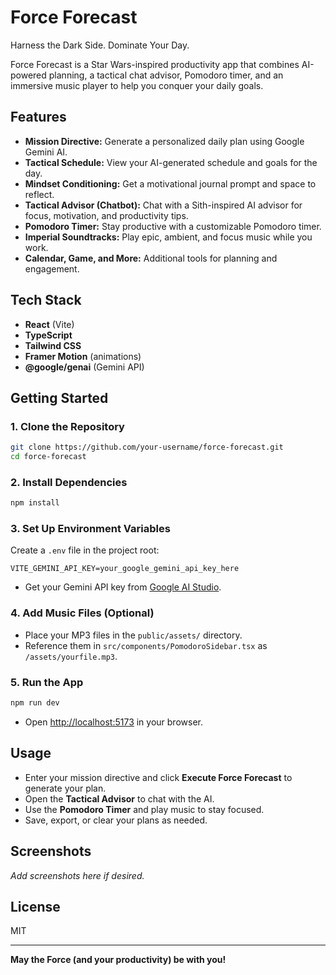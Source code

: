 # Force Forecast

Harness the Dark Side. Dominate Your Day.

Force Forecast is a Star Wars-inspired productivity app that combines AI-powered planning, a tactical chat advisor, Pomodoro timer, and an immersive music player to help you conquer your daily goals.

## Features

- **Mission Directive:** Generate a personalized daily plan using Google Gemini AI.
- **Tactical Schedule:** View your AI-generated schedule and goals for the day.
- **Mindset Conditioning:** Get a motivational journal prompt and space to reflect.
- **Tactical Advisor (Chatbot):** Chat with a Sith-inspired AI advisor for focus, motivation, and productivity tips.
- **Pomodoro Timer:** Stay productive with a customizable Pomodoro timer.
- **Imperial Soundtracks:** Play epic, ambient, and focus music while you work.
- **Calendar, Game, and More:** Additional tools for planning and engagement.

## Tech Stack
- **React** (Vite)
- **TypeScript**
- **Tailwind CSS**
- **Framer Motion** (animations)
- **@google/genai** (Gemini API)

## Getting Started

### 1. Clone the Repository
```sh
git clone https://github.com/your-username/force-forecast.git
cd force-forecast
```

### 2. Install Dependencies
```sh
npm install
```

### 3. Set Up Environment Variables
Create a `.env` file in the project root:
```
VITE_GEMINI_API_KEY=your_google_gemini_api_key_here
```
- Get your Gemini API key from [Google AI Studio](https://aistudio.google.com/app/apikey).

### 4. Add Music Files (Optional)
- Place your MP3 files in the `public/assets/` directory.
- Reference them in `src/components/PomodoroSidebar.tsx` as `/assets/yourfile.mp3`.

### 5. Run the App
```sh
npm run dev
```
- Open [http://localhost:5173](http://localhost:5173) in your browser.

## Usage
- Enter your mission directive and click **Execute Force Forecast** to generate your plan.
- Open the **Tactical Advisor** to chat with the AI.
- Use the **Pomodoro Timer** and play music to stay focused.
- Save, export, or clear your plans as needed.

## Screenshots
_Add screenshots here if desired._

## License
MIT

---

**May the Force (and your productivity) be with you!** 